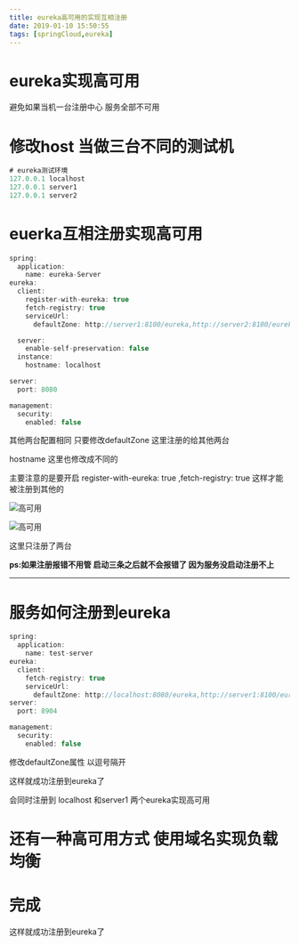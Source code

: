 ```yaml
---
title: eureka高可用的实现互相注册
date: 2019-01-10 15:50:55
tags: [springCloud,eureka]
---
```


# eureka实现高可用 

避免如果当机一台注册中心 服务全部不可用



<!--more-->

# 修改host 当做三台不同的测试机

```java
# eureka测试环境
127.0.0.1 localhost
127.0.0.1 server1
127.0.0.1 server2
```



#  euerka互相注册实现高可用



```java
spring:
  application:
    name: eureka-Server
eureka:
  client:
    register-with-eureka: true
    fetch-registry: true
    serviceUrl:
      defaultZone: http://server1:8100/eureka,http://server2:8100/eureka

  server:
    enable-self-preservation: false
  instance:
    hostname: localhost

server:
  port: 8080

management:
  security:
    enabled: false
```

其他两台配置相同 只要修改defaultZone 这里注册的给其他两台

hostname 这里也修改成不同的

主要注意的是要开启  register-with-eureka: true ,fetch-registry: true  这样才能被注册到其他的

![高可用](/img/2019-1-10/eureka高可用.png)

![高可用](/img/2019-1-10/eureka高可用2.png)

这里只注册了两台

**ps:如果注册报错不用管 启动三条之后就不会报错了 因为服务没启动注册不上**

----



# 服务如何注册到eureka 

```java
spring:
  application:
    name: test-server
eureka:
  client:
    fetch-registry: true
    serviceUrl:
      defaultZone: http://localhost:8080/eureka,http://server1:8100/eureka
server:
  port: 8904

management:
  security:
    enabled: false
```

修改defaultZone属性 以逗号隔开

这样就成功注册到eureka了 

会同时注册到 localhost 和server1 两个eureka实现高可用



# 还有一种高可用方式 使用域名实现负载均衡

# 完成

这样就成功注册到eureka了